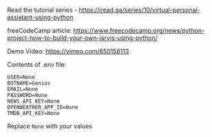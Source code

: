 Read the tutorial series - https://iread.ga/series/10/virtual-personal-assistant-using-python

freeCodeCamp article: https://www.freecodecamp.org/news/python-project-how-to-build-your-own-jarvis-using-python/

Demo Video: https://vimeo.com/650156113

Contents of .env file:

```
USER=None
BOTNAME=Genius
EMAIL=None
PASSWORD=None
NEWS_API_KEY=None
OPENWEATHER_APP_ID=None
TMDB_API_KEY=None
```

Replace `None` with your values
